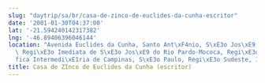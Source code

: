 ```yaml
---
slug: "daytrip/sa/br/casa-de-zinco-de-euclides-da-cunha-escritor"
date: '2001-01-30T04:37:00'
lat: '-21.594240142317382'
lng: '-46.89406396046144'
location: "Avenida Euclides da Cunha, Santo Ant\xF4nio, S\xE3o Jos\xE9 do Rio Pardo,\
  \ Regi\xE3o Imediata de S\xE3o Jos\xE9 do Rio Pardo-Mococa, Regi\xE3o Geogr\xE1\
  fica Intermedi\xE1ria de Campinas, S\xE3o Paulo, Regi\xE3o Sudeste, 13720-000, Brasil"
title: Casa de ZInco de Euclides da Cunha (escritor)
---
```



